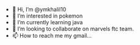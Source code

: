 - 👋 Hi, I’m @ymkhalil10
- 👀 I’m interested in pokemon
- 🌱 I’m currently learning java
- 💞️ I’m looking to collaborate on marvels ftc team.
- 📫 How to reach me my gmail...

<!---
ymkhalil10/ymkhalil10 is a ✨ special ✨ repository because its `README.md` (this file) appears on your GitHub profile.
You can click the Preview link to take a look at your changes.
--->
